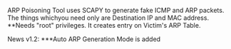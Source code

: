 ARP Poisoning Tool uses SCAPY to generate fake ICMP and ARP packets.
The things whichyou need only are Destination IP and MAC address.
**Needs "root" privileges.
It creates entry on Victim's ARP Table.

News v1.2:
***Auto ARP Generation Mode is added
